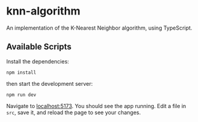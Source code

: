 # knn-algorithm
 
An implementation of the K-Nearest Neighbor algorithm, using TypeScript.

## Available Scripts

Install the dependencies:

```
npm install
```

then start the development server:

```
npm run dev
```

Navigate to [localhost:5173](http://localhost:5173). You should see the app running. Edit a file in `src`, save it, and reload the page to see your changes.